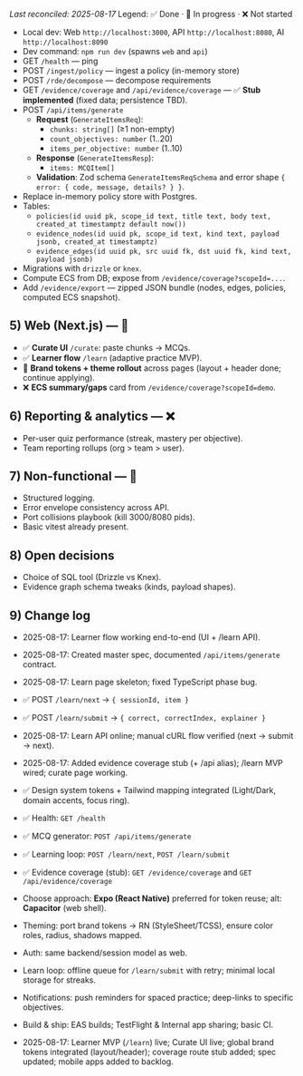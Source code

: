 _Last reconciled: 2025-08-17_
Legend: ✅ Done · 🚧 In progress · ❌ Not started
- Local dev: Web `http://localhost:3000`, API `http://localhost:8080`, AI `http://localhost:8090`
- Dev command: `npm run dev` (spawns `web` and `api`)
- GET `/health` — ping
- POST `/ingest/policy` — ingest a policy (in-memory store)
- POST `/rde/decompose` — decompose requirements
- GET `/evidence/coverage` and `/api/evidence/coverage` — ✅ **Stub implemented** (fixed data; persistence TBD).
- POST `/api/items/generate`
  - **Request** (`GenerateItemsReq`):
    - `chunks: string[]` (≥1 non-empty)
    - `count_objectives: number` (1..20)
    - `items_per_objective: number` (1..10)
  - **Response** (`GenerateItemsResp`):
    - `items: MCQItem[]`
  - **Validation**: Zod schema `GenerateItemsReqSchema` and error shape `{ error: { code, message, details? } }`.
- Replace in-memory policy store with Postgres.
- Tables:
  - `policies(id uuid pk, scope_id text, title text, body text, created_at timestamptz default now())`
  - `evidence_nodes(id uuid pk, scope_id text, kind text, payload jsonb, created_at timestamptz)`
  - `evidence_edges(id uuid pk, src uuid fk, dst uuid fk, kind text, payload jsonb)`
- Migrations with `drizzle` or `knex`.
- Compute ECS from DB; expose from `/evidence/coverage?scopeId=...`.
- Add `/evidence/export` — zipped JSON bundle (nodes, edges, policies, computed ECS snapshot).

## 5) Web (Next.js) — 🚧
- ✅ **Curate UI** `/curate`: paste chunks → MCQs.
- ✅ **Learner flow** `/learn` (adaptive practice MVP).
- 🚧 **Brand tokens + theme rollout** across pages (layout + header done; continue applying).
- ❌ **ECS summary/gaps** card from `/evidence/coverage?scopeId=demo`.
## 6) Reporting & analytics — ❌
- Per-user quiz performance (streak, mastery per objective).
- Team reporting rollups (org > team > user).

## 7) Non-functional — 🚧
- Structured logging.
- Error envelope consistency across API.
- Port collisions playbook (kill 3000/8080 pids).
- Basic vitest already present.

## 8) Open decisions
- Choice of SQL tool (Drizzle vs Knex).
- Evidence graph schema tweaks (kinds, payload shapes).

## 9) Change log
- 2025-08-17: Learner flow working end-to-end (UI + /learn API).
- 2025-08-17: Created master spec, documented `/api/items/generate` contract.

- 2025-08-17: Learn page skeleton; fixed TypeScript phase bug.

- ✅ POST `/learn/next` → `{ sessionId, item }`
- ✅ POST `/learn/submit` → `{ correct, correctIndex, explainer }`

- 2025-08-17: Learn API online; manual cURL flow verified (next → submit → next).

- 2025-08-17: Added evidence coverage stub (+ /api alias); /learn MVP wired; curate page working.

- ✅ Design system tokens + Tailwind mapping integrated (Light/Dark, domain accents, focus ring).

- ✅ Health: `GET /health`
- ✅ MCQ generator: `POST /api/items/generate`
- ✅ Learning loop: `POST /learn/next`, `POST /learn/submit`
- ✅ Evidence coverage (stub): `GET /evidence/coverage` and `GET /api/evidence/coverage`

- Choose approach: **Expo (React Native)** preferred for token reuse; alt: **Capacitor** (web shell).
- Theming: port brand tokens → RN (StyleSheet/TCSS), ensure color roles, radius, shadows mapped.
- Auth: same backend/session model as web.
- Learn loop: offline queue for `/learn/submit` with retry; minimal local storage for streaks.
- Notifications: push reminders for spaced practice; deep-links to specific objectives.
- Build & ship: EAS builds; TestFlight & Internal app sharing; basic CI.

- 2025-08-17: Learner MVP (`/learn`) live; Curate UI live; global brand tokens integrated (layout/header); coverage route stub added; spec updated; mobile apps added to backlog.
